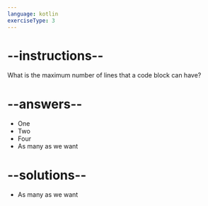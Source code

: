```yaml
---
language: kotlin
exerciseType: 3
---
```


# --instructions--

What is the maximum number of lines that a code block can have?

# --answers--

- One
- Two
- Four
- As many as we want

# --solutions--

- As many as we want
